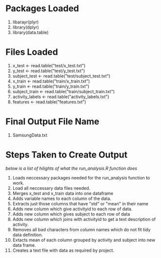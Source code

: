 # Packages Loaded
1.  libarayr(plyr)
2.  library(dplyr)
3.  library(data.table)

# Files Loaded

1.  x_test <- read.table("test/x_test.txt")
2.  y_test <- read.table("test/y_test.txt")
3.  subject_test <- read.table("test/subject_test.txt")
4.  x_train <- read.table("train/x_train.txt")
5.  y_train <- read.table("train/y_train.txt")
6.  subject_train <- read.table("train/subject_train.txt")
7.  activity_labels <- read.table("activity_labels.txt")
8.  features <- read.table("features.txt")

# Final Output File Name

1.  SamsungData.txt


# Steps Taken to Create Output

*below is a list of hilights of what the run_analysis.R function does*

1.  Loads neccessary packages needed for the run_analysis function to work.
2.  Load all neccessary data files needed.
3.  Merges x_test and x_train data into one dataframe
4.  Adds variable names to each column of the data.
5.  Extracts just those columns that have "std" or "mean" in their name
6.  Adds new column which give activityid to each row of data.
7.  Adds new column which gives subject to each row of data
8.  Adds new column which joins with activityid to get a text description of activity.
9.  Removes all bad characters from column names which do not fit tidy data definition.
10. Extacts mean of each column grouped by activity and subject into new data frame.
11. Creates a text file with data as required by project.

